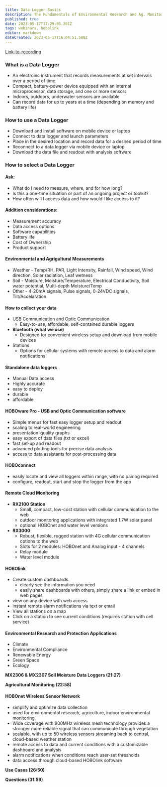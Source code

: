 ```yaml
---
title: Data Logger Basics
description: The Fundamentals of Environmental Research and Ag. Monitoring
published: true
date: 2023-05-17T17:29:03.301Z
tags: webinars, hobolink
editor: markdown
dateCreated: 2023-05-17T16:04:51.580Z
---
```


[Link-to-recording](https://register.gotowebinar.com/recording/viewRecording/5435105207447413855/2696656050217533784/heschmuc@iu.edu?registrantKey=4795704011984475231&type=ABSENTEEEMAILRECORDINGLINK)

### What is a Data Logger
- An electronic instrument that records measurements at set intervals over a period of time
- Compact, battery-power device equipped with an internal microprocessor, data storage, and one or more sensors
- Indoors, outdoors, underwater sensors are available
- Can record data for up to years at a time (depending on memory and battery life)

### How to use a Data Logger
- Download and install software on mobile device or laptop
- Connect to data logger and launch parameters
- Place in the desired location and record data for a desired period of time
- Reconnect to a data logger via mobile device or laptop
- Download the data file and readout with analysis software

### How to select a Data Logger
#### Ask:
-  What do I need to measure, where, and for how long?
-   Is this a one-time situation or part of an ongoing project or toolkit?
-    How often will I access data and how would I like access to it?
#### Addition considerations:
- Measurement accuracy
- Data access options
- Software capabilities
- Battery life
- Cost of Ownership
- Product support


#### Environmental and Agrigultural Measurements
- Weather - Temp/RH, PAR, Light Intensity, Rainfall, Wind speed, Wind direction, Solar radiation, Leaf wetness
- Soil - Moisture, Moisture/Temperature, Electrical Conductivity, Soil water potential, Multi-depth Moisture/Temp
- Other - 4-20mA signals, Pulse signals, 0-24VDC signals, Tilt/Accelaration

#### How to collect your data
- USB Communication and Optic Communication
	- Easy-to-use, affordable, self-contained durable loggers
- **Bluetooth (what we use)**
	- Designed for convenient wireless setup and download from mobile devices
- Stations 
	- Options for cellular systems with remote access to data and alarm notifications

#### Standalone data loggers
- Manual Data access
- Highly accurate
- easy to deploy
- durable
- affordable

#### HOBOware Pro - USB and Optic Communication software
- Simple menus for fast easy logger setup and readout
- scaling to real-world engineering
- presentation-quality graphs
- easy export of data files (txt or excel)
- fast set-up and readout
- advanced plotting tools for precise data analysis
- access to data assistants for post-processing data

#### HOBOconnect
- easily locate and view all loggers within range, with no pairing required
- configure, readout, start and stop the logger from the app

#### Remote Cloud Monitoring
- **RX2100 Station**
	- Small, compact, low-cost station with cellular communication to the web
	- outdoor monitoring applications with integrated 1.7W solar panel
	- optional HOBOnet and water level versions
- **RX3000**
  - Robust, flexible, rugged station with 4G cellular communication options to the web
  - Slots for 2 modules: HOBOnet and Analog input - 4 channels
  - Relay module
  - Water level module

#### HOBOlink
- Create custom dashboards
	- clearly see the information you need
  - easily share dashboards with others, simply share a link or embed in web pages
- view on any device with web access
- instant remote alarm notifications via text or email
- View all stations on a map
- Click on a station to see current conditions (requires station with cell service)

#### Environmental Research and Protection Applications
- Climate
- Environmental Compliance
- Renewable Energy
- Green Space
- Ecology

**MX2306 & MX2307 Soil Moisture Data Loggers (21:27)**

**Agricultural Monitoring (22:58)**

#### HOBOnet Wireless Sensor Network
- simplify and optimize data collection
- used for environmental research, agriculture, indoor environmental monitoring
- Wide coverage with 900MHz wireless mesh technology provides a stronger more reliable signal that can communicate through vegetation
- scalable, with up to 50 wireless sensors streaming back to central, cloud-based weather station
- remote access to data and current conditions with a customizable dashboard and analysis
- alarm notifications when conditions reach user-set thresholds
- data access through cloud-based HOBOlink software


**Use Cases (26:50)**

**Questions (31:59)**
